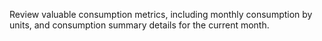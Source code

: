 Review valuable consumption metrics, including monthly consumption by units, and consumption summary details for the current month.